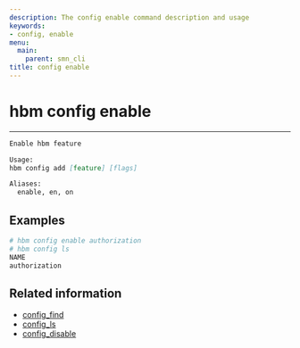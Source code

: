 ```yaml
---
description: The config enable command description and usage
keywords:
- config, enable
menu:
  main:
    parent: smn_cli
title: config enable
---
```


# hbm config enable
***

```markdown
Enable hbm feature

Usage:
hbm config add [feature] [flags]

Aliases:
  enable, en, on
```

## Examples

```bash
# hbm config enable authorization
# hbm config ls
NAME
authorization
```

## Related information

* [config_find](config_find.md)
* [config_ls](config_ls.md)
* [config_disable](config_disable.md)

